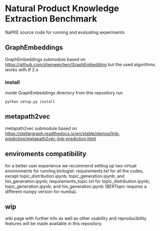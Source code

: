 # Natural Product Knowledge Extraction Benchmark
NaPKE source code for running and evaluating experiments

## GraphEmbeddings
GraphEmbeddings submodule based on https://github.com/shenweichen/GraphEmbedding but the used algorithms works with tf 2.x
### install
inside GraphEmbeddings directory from this repository run
```
python setup.py install
```

## metapath2vec
metapath2vec submodule based on https://stellargraph.readthedocs.io/en/stable/demos/link-prediction/metapath2vec-link-prediction.html

## enviroments compatibility
for a better user experience we recommend setting up two virtual environments for running biologist: 
requirements.txt for all the codes, except topic_distribution.ipynb; topic_generation.ipynb; and hin_generation.ipynb;
requirements_topic.txt for topic_distribution.ipynb; topic_generation.ipynb; and hin_generation.ipynb (BERTopic requires a different numpy version for numba).

## wip
wiki page with further info as well as other usability and reproducibility features will be made available in this repository.
